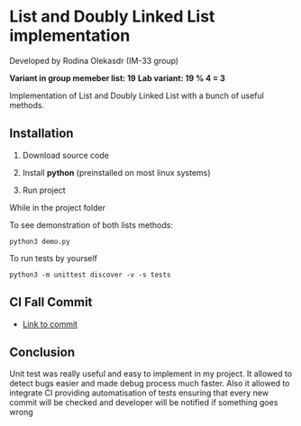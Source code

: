 # List and Doubly Linked List implementation

Developed by Rodina Olekasdr (IM-33 group)

**Variant in group memeber list: 19**
**Lab variant: 19 % 4 = 3**

Implementation of List and Doubly Linked List with a bunch of useful methods.

## Installation

1. Download source code
2. Install **python** (preinstalled on most linux systems)

3. Run project

While in the project folder

To see demonstration of both lists methods:

```
python3 demo.py
```

To run tests by yourself

```
python3 -m unittest discover -v -s tests
```

## CI Fall Commit

- [Link to commit](https://github.com/JustMrArgus/kpi-mrpz-lab2/commit/d4db94a8a76fd8c688325eebd18e4ade623f08b6)

## Conclusion

Unit test was really useful and easy to implement in my project. It allowed to detect bugs easier and made debug process much faster.
Also it allowed to integrate CI providing automatisation of tests ensuring that every new commit will be checked and developer will be notified if something goes wrong
